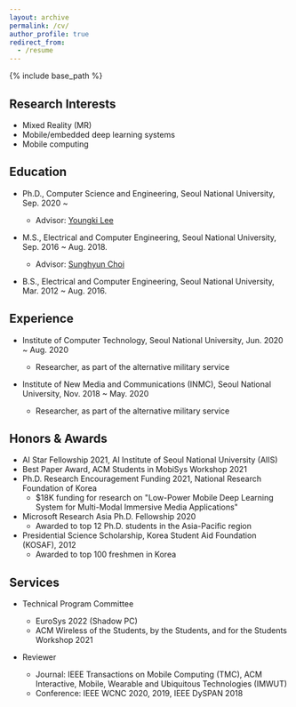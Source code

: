 ```yaml
---
layout: archive
permalink: /cv/
author_profile: true
redirect_from:
  - /resume
---
```


{% include base_path %}

## Research Interests

* Mixed Reality (MR)
* Mobile/embedded deep learning systems
* Mobile computing

## Education
* Ph.D., Computer Science and Engineering, Seoul National University, Sep. 2020 ~
  * Advisor: [Youngki Lee](http://youngkilee.blogspot.com/) 

* M.S., Electrical and Computer Engineering, Seoul National University, Sep. 2016 ~ Aug. 2018.
  * Advisor: [Sunghyun Choi](https://sites.google.com/view/sunghyun-chois-home) 

* B.S., Electrical and Computer Engineering, Seoul National University, Mar. 2012 ~ Aug. 2016.

## Experience

* Institute of Computer Technology, Seoul National University, Jun. 2020 ~ Aug. 2020
  * Researcher, as part of the alternative military service

* Institute of New Media and Communications (INMC), Seoul National University, Nov. 2018 ~ May. 2020
  * Researcher, as part of the alternative military service

## Honors & Awards

* AI Star Fellowship 2021, AI Institute of Seoul National University (AIIS)
* Best Paper Award, ACM Students in MobiSys Workshop 2021
* Ph.D. Research Encouragement Funding 2021, National Research Foundation of Korea
  * $18K funding for research on "Low-Power Mobile Deep Learning System for Multi-Modal Immersive Media Applications"
* Microsoft Research Asia Ph.D. Fellowship 2020
  * Awarded to top 12 Ph.D. students in the Asia-Pacific region
* Presidential Science Scholarship, Korea Student Aid Foundation (KOSAF), 2012
  * Awarded to top 100 freshmen in Korea

## Services
* Technical Program Committee
  * EuroSys 2022 (Shadow PC)
  *	ACM Wireless of the Students, by the Students, and for the Students Workshop 2021

* Reviewer
  * Journal: IEEE Transactions on Mobile Computing (TMC), ACM Interactive, Mobile, Wearable and Ubiquitous Technologies (IMWUT)
  * Conference: IEEE WCNC 2020, 2019, IEEE DySPAN 2018
